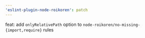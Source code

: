 ```yaml
---
'eslint-plugin-node-roikoren': patch
---
```


feat: add `onlyRelativePath` option to `node-roikoren/no-missing-{import,require}` rules
